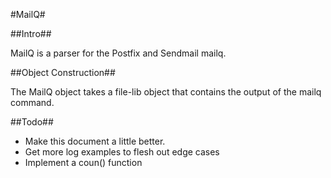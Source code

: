 
#MailQ#

##Intro##

MailQ is a parser for the Postfix and Sendmail mailq. 


##Object Construction##

The MailQ object takes a file-lib object that contains the output of the mailq command.


##Todo##

* Make this document a little better. 
* Get more log examples to flesh out edge cases
* Implement a coun() function 
